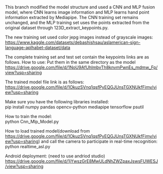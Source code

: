 This branch modified the model structure and used a CNN and MLP fusion model, where CNN learns image information and MLP learns hand point information extracted by Mediapipe. The CNN training set remains unchanged, and the MLP training set uses the points extracted from the original dataset through 123D_extract_keypoints.py.  

The new training set used color jepg images instead of grayscale images:  
https://www.kaggle.com/datasets/debashishsau/aslamerican-sign-language-aplhabet-dataset/data  

The complete training set and test set contain the keypoints links are as follows. How to use: Put them in the same directory as the model  
https://drive.google.com/file/d/1NoU9AfUhlmbvTh8knvmPwnEs_mdmw_Fp/view?usp=sharing  

The trained model file link is as follows:  
https://drive.google.com/file/d/1OkuzSVnq1qsfPyEQGJUnsTGXNUkfFimv/view?usp=sharing  

Make sure you have the following libraries installed:  
pip install numpy pandas opencv-python mediapipe tensorflow psutil  

How to train the model:  
python Cnn_Mlp_Model.py   
  
How to load trained model(download from https://drive.google.com/file/d/1OkuzSVnq1qsfPyEQGJUnsTGXNUkfFimv/view?usp=sharing) and call the camera to participate in real-time recognition:  
python realtime_asl.py  





Android deployment: (need to use andriod studio)
https://drive.google.com/file/d/1jYwszGrE8MwULdNhZWZpaxJswsFUWESJ/view?usp=sharing
